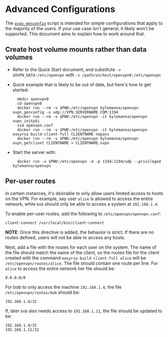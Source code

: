 # Advanced Configurations

The [`ovpn_genconfig`](/bin/ovpn_genconfig) script is intended for simple configurations that apply to the majority of the users.  If your use case isn't general, it likely won't be supported.  This document aims to explain how to work around that.

## Create host volume mounts rather than data volumes

* Refer to the Quick Start document, and substitute `-v $OVPN_DATA:/etc/openvpn` with `-v /path/on/host/openvpn0:/etc/openvpn`
* Quick example that is likely to be out of date, but here's how to get started:

        mkdir openvpn0
        cd openvpn0
        docker run --rm -v $PWD:/etc/openvpn kylemanna/openvpn ovpn_genconfig -u udp://VPN.SERVERNAME.COM:1194
        docker run --rm -v $PWD:/etc/openvpn -it kylemanna/openvpn ovpn_initpki
        vim openvpn.conf
        docker run --rm -v $PWD:/etc/openvpn -it kylemanna/openvpn easyrsa build-client-full CLIENTNAME nopass
        docker run --rm -v $PWD:/etc/openvpn kylemanna/openvpn ovpn_getclient CLIENTNAME > CLIENTNAME.ovpn

* Start the server with:

        docker run -v $PWD:/etc/openvpn -d -p 1194:1194/udp --privileged kylemanna/openvpn

## Per-user routes

In certain instances, it's desirable to only allow users limited access to hosts on the VPN.  For example, say user `alice` is allowed to access the entire network, while `bob` should only be able to access a system at `192.168.1.4`.

To enable per-user routes, add the following to `/etc/openvpn/openvpn.conf`:

```
client-connect /usr/local/bin/client-connect
```

**NOTE**: Once this directive is added, the behavior is strict.  If there are no routes defined, users will not be able to access any hosts.

Next, add a file with the routes for each user on the system.  The name of the file should match the name of the client, so the routes file for the client created with the command `easyrsa build-client-full alice` will be `/etc/openvpn/routes/alice`.  The file should contain one route per line.  For `alice` to access the entire network her file should be:

```
0.0.0.0/0
```

For bob to only access the machine `192.168.1.4`, the file `/etc/openvpn/routes/bob` should be:

```
192.168.1.4/32
```

If, later `bob` also needs access to `192.168.1.11`, the file should be updated to be:

```
192.168.1.4/32
192.168.1.11/32
```
